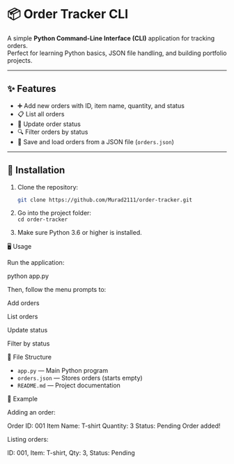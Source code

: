 # 📦 Order Tracker CLI

A simple **Python Command-Line Interface (CLI)** application for tracking orders.  
Perfect for learning Python basics, JSON file handling, and building portfolio projects.

---

## ✨ Features
- ➕ Add new orders with ID, item name, quantity, and status  
- 📋 List all orders  
- 🔄 Update order status  
- 🔍 Filter orders by status  
- 💾 Save and load orders from a JSON file (`orders.json`)

---

## 🚀 Installation

1. Clone the repository:
   ```bash
   git clone https://github.com/Murad2111/order-tracker.git

2. Go into the project folder:  
   `cd order-tracker`  

3. Make sure Python 3.6 or higher is installed.  

🖥 Usage

Run the application:

python app.py


Then, follow the menu prompts to:

Add orders

List orders

Update status

Filter by status


📂 File Structure
- `app.py` — Main Python program  
- `orders.json` — Stores orders (starts empty)  
- `README.md` — Project documentation  


📸 Example

Adding an order:

Order ID: 001
Item Name: T-shirt
Quantity: 3
Status: Pending
Order added!


Listing orders:

ID: 001, Item: T-shirt, Qty: 3, Status: Pending


